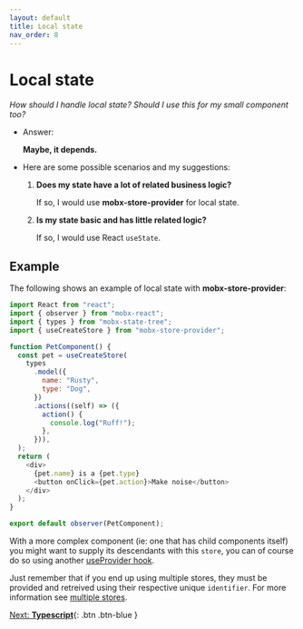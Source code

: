 ```yaml
---
layout: default
title: Local state
nav_order: 8
---
```


# Local state

_How should I handle local state? Should I use this for my small component too?_

- Answer:

  **Maybe, it depends.**

- Here are some possible scenarios and my suggestions:

  1. **Does my state have a lot of related business logic?**

     If so, I would use **mobx-store-provider** for local state.

  1. **Is my state basic and has little related logic?**

     If so, I would use React `useState`.

## Example

The following shows an example of local state with **mobx-store-provider**:

```javascript
import React from "react";
import { observer } from "mobx-react";
import { types } from "mobx-state-tree";
import { useCreateStore } from "mobx-store-provider";

function PetComponent() {
  const pet = useCreateStore(
    types
      .model({
        name: "Rusty",
        type: "Dog",
      })
      .actions((self) => ({
        action() {
          console.log("Ruff!");
        },
      })),
  );
  return (
    <div>
      {pet.name} is a {pet.type}
      <button onClick={pet.action}>Make noise</button>
    </div>
  );
}

export default observer(PetComponent);
```

With a more complex component (ie: one that has child components itself) you might want to supply its descendants with this `store`, you can of course do so using another [useProvider hook](/api/useProvider).

Just remember that if you end up using multiple stores, they must be provided and retreived using their respective unique `identifier`. For more information see [multiple stores](/multiple-stores).

[Next: **Typescript**](/typescript){: .btn .btn-blue }
